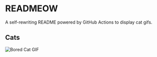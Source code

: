 # READMEOW

A self-rewriting README powered by GitHub Actions to display cat gifs.

## Cats

![Bored Cat GIF](https://media4.giphy.com/media/mlvseq9yvZhba/200.gif?cid=9acd02daih8co2nekbuysftc1uc4i55o51pn6dcozpktsxnm&ep=v1_gifs_search&rid=200.gif&ct=g)
